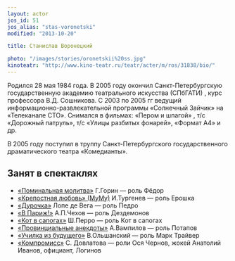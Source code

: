 ```yaml
---
layout: actor
jos_id: 51
jos_alias: "stas-voronetski"
modified: "2013-10-20"

title: Станислав Воронецкий

photo: "/images/stories/oronetskii%20ss.jpg"
kinoteatr: "http://www.kino-teatr.ru/teatr/acter/m/ros/31838/bio/"
---
```


Родился 28 мая 1984 года. В 2005 году окончил Санкт-Петербургскую государственную академию театрального искусства (СПбГАТИ) , курс профессора В.Д. Сошникова. С 2003 по 2005 гг ведущий информационно-развлекательной программы «Солнечный Зайчик» на «Телеканале СТО». Снимался в фильмах: «Пером и шпагой» , т/с «Дорожный патруль», т/с «Улицы разбитых фонарей», «Формат А4» и др.

В 2005 году поступил в труппу Санкт-Петербургского государственного драматического театра «Комедианты».

## Занят в спектаклях

- [«Поминальная молитва»](97-pominalnaia-molitva.html) Г.Горин — роль Фёдор
- [«Крепостная любовь» (МуМу)](46-mumu.html) И.Тургенев — роль Ерошка
- [«Дурочка»](44-dyrochka.html) Лопе де Вега — роль Педро
- [«В Париж!»](41-v-paris.html) А.П.Чехов — роль Дездемонов
- [«Кот в сапогах»](74-kot-v-sapogah.html) Ш.Перро — роль Кот в сапогах
- [«Провинциальные анекдоты»](71-anekdoti.html) А.Вампилов — роль Потапов
- [«Училка из будущего»](90-ychilka.html) В.Ольшанский — роль Марк Трайвер
- [«Компромисс»](282-kompromiss-sdovlatov.html) С. Довлатова — роли Ося Чернов, жокей Анатолий Иванов, официант, Логинов
